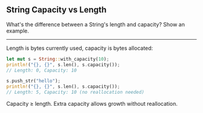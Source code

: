 ## String Capacity vs Length

What's the difference between a String's length and capacity? Show an example.

---

Length is bytes currently used, capacity is bytes allocated:
```rust
let mut s = String::with_capacity(10);
println!("{}, {}", s.len(), s.capacity());
// Length: 0, Capacity: 10

s.push_str("hello");
println!("{}, {}", s.len(), s.capacity());
// Length: 5, Capacity: 10 (no reallocation needed)
```
Capacity ≥ length. Extra capacity allows growth without reallocation.

